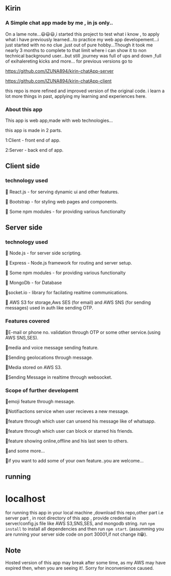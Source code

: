 ## Kirin 
### A Simple chat app made by me , in js only..

On a lame note...😃😃😃,i started this project to test what i know , to apply what i have previously learned...to practice my web app developement...i just started with no no clue ,just out of pure hobby...Though it took me nearly 3 months to complete to that limit where i can show it to non technical background user...but still ,journey was full of ups and down ,full of exihalereting kicks and more...
for previous versions go to 

https://github.com/IZUNA894/kirin-chatApp-server

https://github.com/IZUNA894/kirin-chatApp-client

this repo is more refined and improved version of the original code.
i learn a lot more things in past, applying my learning and experiences here.


### About this app
This app is web app,made with web technologies...

this app is made in 2 parts.

1:Client - front end of app.

2:Server - back end of app.


## Client side
### technology used

📌 React.js - for serving dynamic ui and other features.

📌 Bootstrap - for styling web pages and components.

📌 Some npm modules - for providing various functionalty


## Server side
### technology used

📌 Node.js - for server side scripting.

📌 Express - Node.js framework for routing and server setup.

📌 Some npm modules - for providing various functionalty

📌 MongoDb - for Database

📌socket.io - library for facilating realtime communications.

📌 AWS S3 for storage,Aws SES (for email) and AWS SNS (for sending messages) used in auth like sending OTP.


### Features covered

📌E-mail or phone no. validation through OTP or some other service.(using AWS SNS,SES).

📌media and voice message sending feature.

📌Sending geolocations through message.

📌Media stored on AWS S3.

📌Sending Message in realtime through websocket.



### Scope of further developemt


📌emoji feature through message.

📌Notifiactions service when user recieves a new message.


📌feature through which user can unsend his message like of whatsapp.

📌feature through which user can block or starred his friends.

📌feature showing online,offline and his last seen to others.

📌and some more...

📌if you want to add some of your own feature..you are welcome...

## running 
# localhost
for running this app in your local machine ,download this repo,other part i.e server part , in root directory of this app , provide credential in server/config.js file
like AWS S3,SNS,SES, and mongodb string.
run  `npm install` to install all dependencies 
and then run `npm start`. (assumming you are running your server side code on port 30001,if not change it😁).


## Note

Hosted version of this app may break after some time, as my AWS may have expired then, when you are seeing it!. 
Sorry for inconvenience caused.

